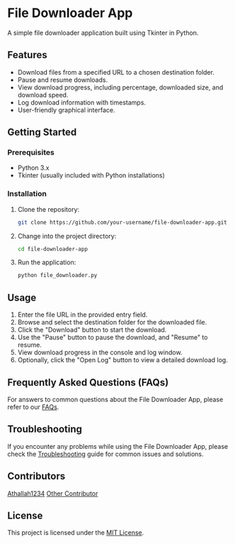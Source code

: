 # File Downloader App

A simple file downloader application built using Tkinter in Python.

## Features

- Download files from a specified URL to a chosen destination folder.
- Pause and resume downloads.
- View download progress, including percentage, downloaded size, and download speed.
- Log download information with timestamps.
- User-friendly graphical interface.

## Getting Started

### Prerequisites

- Python 3.x
- Tkinter (usually included with Python installations)

### Installation

1. Clone the repository:

   ```bash
   git clone https://github.com/your-username/file-downloader-app.git
   ```
2. Change into the project directory:
   ```bash
   cd file-downloader-app
   ```
4. Run the application:
   ```bash
   python file_downloader.py
   ```
## Usage

1. Enter the file URL in the provided entry field.
2. Browse and select the destination folder for the downloaded file.
3. Click the "Download" button to start the download.
4. Use the "Pause" button to pause the download, and "Resume" to resume.
5. View download progress in the console and log window.
6. Optionally, click the "Open Log" button to view a detailed download log.

## Frequently Asked Questions (FAQs)

For answers to common questions about the File Downloader App, please refer to our [FAQs](FAQs.md).

## Troubleshooting
If you encounter any problems while using the File Downloader App, please check the [Troubleshooting](TROUBLESHOOTING.md) guide for common issues and solutions.

## Contributors
[Athallah1234](https://github.com/Athallah1234)
[Other Contributor]()

## License
This project is licensed under the [MIT License](LICENSE).
